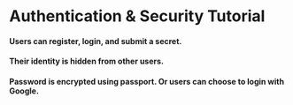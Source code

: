#  Authentication & Security Tutorial
#### Users can register, login, and submit a secret.
#### Their identity is hidden from other users.
#### Password is encrypted using passport. Or users can choose to login with Google.


